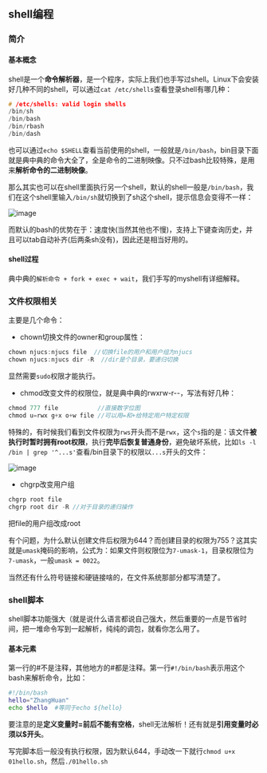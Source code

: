 ## shell编程

### 简介
#### 基本概念
shell是一个**命令解析器**，是一个程序，实际上我们也手写过shell。Linux下会安装好几种不同的shell，可以通过`cat /etc/shells`查看登录shell有哪几种：
```cpp
# /etc/shells: valid login shells
/bin/sh
/bin/bash
/bin/rbash
/bin/dash
```
也可以通过`echo $SHELL`查看当前使用的shell，一般就是`/bin/bash`，bin目录下面就是典中典的命令大全了，全是命令的二进制映像。只不过bash比较特殊，是用来**解析命令的二进制映像**。

那么其实也可以在shell里面执行另一个shell，默认的shell一般是`/bin/bash`，我们在这个shell里输入`/bin/sh`就切换到了sh这个shell，提示信息会变得不一样：

![image](https://user-images.githubusercontent.com/55400137/153984051-9eeaab91-86e9-4c08-a3da-a276ed8cad08.png)

而默认的bash的优势在于：速度快(当然其他也不慢)，支持上下键查询历史，并且可以tab自动补齐(后两条sh没有)，因此还是相当好用的。

#### shell过程

典中典的`解析命令 + fork + exec + wait`，我们手写的myshell有详细解释。

### 文件权限相关
主要是几个命令：
* chown切换文件的owner和group属性：
```cpp
chown njucs:njucs file  //切换file的用户和用户组为njucs
chown njucs:njucs dir -R  //dir是个目录，要递归切换
```
显然需要`sudo`权限才能执行。
* chmod改变文件的权限位，就是典中典的rwxrw-r--，写法有好几种：
```cpp
chmod 777 file           //直接数字位图
chmod u=rwx g+x o+w file //可以用=和+给特定用户特定权限
```
特殊的，有时候我们看到文件权限为`rws`开头而不是`rwx`，这个`s`指的是：该文件**被执行时暂时拥有root权限**，执行**完毕后恢复普通身份**，避免破坏系统，比如`ls -l /bin | grep '^...s'`查看/bin目录下的权限以`...s`开头的文件：

![image](https://user-images.githubusercontent.com/55400137/153987247-1c813d92-9eec-462c-bb79-53133fc3283f.png)

* chgrp改变用户组
```cpp
chgrp root file
chgrp root dir -R //对于目录的递归操作
```
把file的用户组改成root

有个问题，为什么默认创建文件后权限为644？而创建目录的权限为755？这其实就是`umask`掩码的影响，公式为：如果文件则权限位为`7-umask-1`，目录权限位为`7-umask`，一般`umask = 0022`。

当然还有什么符号链接和硬链接啥的，在文件系统那部分都写清楚了。

### shell脚本
shell脚本功能强大（就是说什么语言都说自己强大，然后重要的一点是节省时间，把一堆命令写到一起解析，纯纯的调包，就看你怎么用了。

#### 基本元素
第一行的#不是注释，其他地方的#都是注释。第一行`#!/bin/bash`表示用这个bash来解析命令，比如：
```sh
#!/bin/bash
hello="ZhangHuan"
echo $hello  #等同于echo ${hello}
```
要注意的是**定义变量时=前后不能有空格**，shell无法解析！还有就是**引用变量时必须以$开头**。

写完脚本后一般没有执行权限，因为默认644，手动改一下就行`chmod u+x 01hello.sh`，然后`./01hello.sh`

